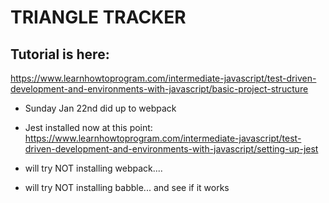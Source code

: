 # TRIANGLE TRACKER 

## Tutorial is here:
https://www.learnhowtoprogram.com/intermediate-javascript/test-driven-development-and-environments-with-javascript/basic-project-structure

- Sunday Jan 22nd did up to webpack

- Jest installed now at this point:
https://www.learnhowtoprogram.com/intermediate-javascript/test-driven-development-and-environments-with-javascript/setting-up-jest

- will try NOT installing webpack....
- will try NOT installing babble... and see if it works

